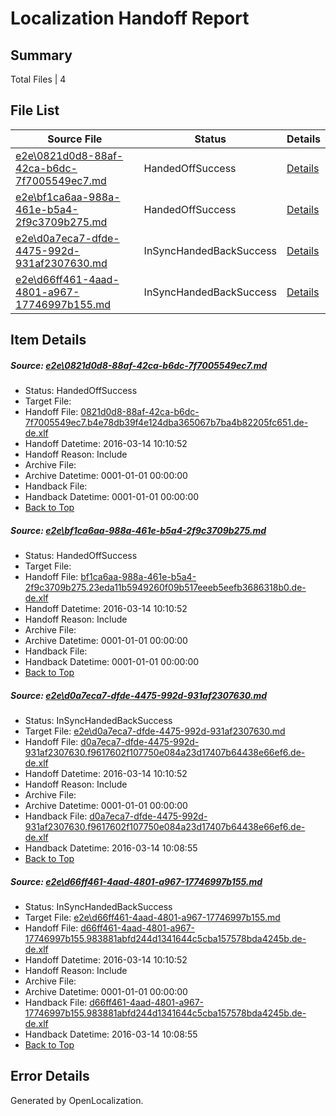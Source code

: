 # <a name='report-top'></a> Localization Handoff Report

## Summary
 Total Files | 4

## File List
 Source File | Status | Details 
 ----------- | ------ | ------- 
 [e2e\0821d0d8-88af-42ca-b6dc-7f7005549ec7.md](https://github.com/OpenLocalizationTest/oltest/blob/b9a621b2b91cb7b55847505bd2a85963ebdee802/e2e/0821d0d8-88af-42ca-b6dc-7f7005549ec7.md) | HandedOffSuccess | [Details](#f7ae19072c88c265acfc3028c18493d9a6382d081)
 [e2e\bf1ca6aa-988a-461e-b5a4-2f9c3709b275.md](https://github.com/OpenLocalizationTest/oltest/blob/594825abda48729db32e77880a2a66d27fdcb504/e2e/bf1ca6aa-988a-461e-b5a4-2f9c3709b275.md) | HandedOffSuccess | [Details](#d92e90ac8811e0e89796a8855ea3a5ddd3b6a40b2)
 [e2e\d0a7eca7-dfde-4475-992d-931af2307630.md](https://github.com/OpenLocalizationTest/oltest/blob/11b67007781b899b7a0b77bd31412476426e39b2/e2e/d0a7eca7-dfde-4475-992d-931af2307630.md) | InSyncHandedBackSuccess | [Details](#cce3c007c6ad2998d12553cb783f1b22e26c1bce3)
 [e2e\d66ff461-4aad-4801-a967-17746997b155.md](https://github.com/OpenLocalizationTest/oltest/blob/11b67007781b899b7a0b77bd31412476426e39b2/e2e/d66ff461-4aad-4801-a967-17746997b155.md) | InSyncHandedBackSuccess | [Details](#db50c51b13afd945bba66151fa41f37d92f69e174)

## Item Details
##### <a name='f7ae19072c88c265acfc3028c18493d9a6382d081'></a> Source: [e2e\0821d0d8-88af-42ca-b6dc-7f7005549ec7.md](https://github.com/OpenLocalizationTest/oltest/blob/b9a621b2b91cb7b55847505bd2a85963ebdee802/e2e/0821d0d8-88af-42ca-b6dc-7f7005549ec7.md)
* Status: HandedOffSuccess
* Target File: 
* Handoff File: [0821d0d8-88af-42ca-b6dc-7f7005549ec7.b4e78db39f4e124dba365067b7ba4b82205fc651.de-de.xlf](https://github.com/OpenLocalizationTestOrg/olhandoff/blob/ad53e619a82add977e50f79eb68aeccb686fe866/ol-handoff/OpenLocalizationTestOrg/oltest.de-de/yuwzho/ht/0821d0d8-88af-42ca-b6dc-7f7005549ec7.b4e78db39f4e124dba365067b7ba4b82205fc651.de-de.xlf)
* Handoff Datetime: 2016-03-14 10:10:52
* Handoff Reason: Include
* Archive File: 
* Archive Datetime: 0001-01-01 00:00:00
* Handback File: 
* Handback Datetime: 0001-01-01 00:00:00
* [Back to Top](#report-top)

##### <a name='d92e90ac8811e0e89796a8855ea3a5ddd3b6a40b2'></a> Source: [e2e\bf1ca6aa-988a-461e-b5a4-2f9c3709b275.md](https://github.com/OpenLocalizationTest/oltest/blob/594825abda48729db32e77880a2a66d27fdcb504/e2e/bf1ca6aa-988a-461e-b5a4-2f9c3709b275.md)
* Status: HandedOffSuccess
* Target File: 
* Handoff File: [bf1ca6aa-988a-461e-b5a4-2f9c3709b275.23eda11b5949260f09b517eeeb5eefb3686318b0.de-de.xlf](https://github.com/OpenLocalizationTestOrg/olhandoff/blob/ad53e619a82add977e50f79eb68aeccb686fe866/ol-handoff/OpenLocalizationTestOrg/oltest.de-de/yuwzho/ht/bf1ca6aa-988a-461e-b5a4-2f9c3709b275.23eda11b5949260f09b517eeeb5eefb3686318b0.de-de.xlf)
* Handoff Datetime: 2016-03-14 10:10:52
* Handoff Reason: Include
* Archive File: 
* Archive Datetime: 0001-01-01 00:00:00
* Handback File: 
* Handback Datetime: 0001-01-01 00:00:00
* [Back to Top](#report-top)

##### <a name='cce3c007c6ad2998d12553cb783f1b22e26c1bce3'></a> Source: [e2e\d0a7eca7-dfde-4475-992d-931af2307630.md](https://github.com/OpenLocalizationTest/oltest/blob/11b67007781b899b7a0b77bd31412476426e39b2/e2e/d0a7eca7-dfde-4475-992d-931af2307630.md)
* Status: InSyncHandedBackSuccess
* Target File: [e2e\d0a7eca7-dfde-4475-992d-931af2307630.md](https://github.com/OpenLocalizationTestOrg/oltest.de-de/blob/1ecfd48b7e02ce7256a9a1848cff31b11d0266cf/e2e/d0a7eca7-dfde-4475-992d-931af2307630.md)
* Handoff File: [d0a7eca7-dfde-4475-992d-931af2307630.f9617602f107750e084a23d17407b64438e66ef6.de-de.xlf](https://github.com/OpenLocalizationTestOrg/olhandoff/blob/ad53e619a82add977e50f79eb68aeccb686fe866/ol-handoff/OpenLocalizationTestOrg/oltest.de-de/yuwzho/ht/d0a7eca7-dfde-4475-992d-931af2307630.f9617602f107750e084a23d17407b64438e66ef6.de-de.xlf)
* Handoff Datetime: 2016-03-14 10:10:52
* Handoff Reason: Include
* Archive File: 
* Archive Datetime: 0001-01-01 00:00:00
* Handback File: [d0a7eca7-dfde-4475-992d-931af2307630.f9617602f107750e084a23d17407b64438e66ef6.de-de.xlf](https://github.com/OpenLocalizationTestOrg/olhandback/blob/b2ae632904ed3a19174d7616f8de4811d2d48452/ol-handback/OpenLocalizationTestOrg/oltest.de-de/yuwzho/high/d0a7eca7-dfde-4475-992d-931af2307630.f9617602f107750e084a23d17407b64438e66ef6.de-de.xlf)
* Handback Datetime: 2016-03-14 10:08:55
* [Back to Top](#report-top)

##### <a name='db50c51b13afd945bba66151fa41f37d92f69e174'></a> Source: [e2e\d66ff461-4aad-4801-a967-17746997b155.md](https://github.com/OpenLocalizationTest/oltest/blob/11b67007781b899b7a0b77bd31412476426e39b2/e2e/d66ff461-4aad-4801-a967-17746997b155.md)
* Status: InSyncHandedBackSuccess
* Target File: [e2e\d66ff461-4aad-4801-a967-17746997b155.md](https://github.com/OpenLocalizationTestOrg/oltest.de-de/blob/1ecfd48b7e02ce7256a9a1848cff31b11d0266cf/e2e/d66ff461-4aad-4801-a967-17746997b155.md)
* Handoff File: [d66ff461-4aad-4801-a967-17746997b155.983881abfd244d1341644c5cba157578bda4245b.de-de.xlf](https://github.com/OpenLocalizationTestOrg/olhandoff/blob/ad53e619a82add977e50f79eb68aeccb686fe866/ol-handoff/OpenLocalizationTestOrg/oltest.de-de/yuwzho/ht/d66ff461-4aad-4801-a967-17746997b155.983881abfd244d1341644c5cba157578bda4245b.de-de.xlf)
* Handoff Datetime: 2016-03-14 10:10:52
* Handoff Reason: Include
* Archive File: 
* Archive Datetime: 0001-01-01 00:00:00
* Handback File: [d66ff461-4aad-4801-a967-17746997b155.983881abfd244d1341644c5cba157578bda4245b.de-de.xlf](https://github.com/OpenLocalizationTestOrg/olhandback/blob/b2ae632904ed3a19174d7616f8de4811d2d48452/ol-handback/OpenLocalizationTestOrg/oltest.de-de/yuwzho/high/d66ff461-4aad-4801-a967-17746997b155.983881abfd244d1341644c5cba157578bda4245b.de-de.xlf)
* Handback Datetime: 2016-03-14 10:08:55
* [Back to Top](#report-top)


## Error Details

Generated by OpenLocalization.
